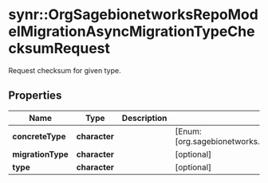 # synr::OrgSagebionetworksRepoModelMigrationAsyncMigrationTypeChecksumRequest

Request checksum for given type.

## Properties
Name | Type | Description | Notes
------------ | ------------- | ------------- | -------------
**concreteType** | **character** |  | [Enum: [org.sagebionetworks.repo.model.migration.AsyncMigrationTypeChecksumRequest]] 
**migrationType** | **character** |  | [optional] 
**type** | **character** |  | [optional] 


